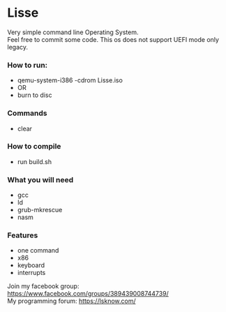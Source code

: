 # Lisse


Very simple command line Operating System.
<br>
Feel free to commit some code.
This os does not support UEFI mode only legacy.
### How to run:
 - qemu-system-i386 -cdrom Lisse.iso
 - OR
 - burn to disc
 
### Commands
 - clear
 
### How to compile
 - run build.sh

### What you will need
 - gcc
 - ld
 - grub-mkrescue
 - nasm
 
### Features
 - one command
 - x86 
 - keyboard
 - interrupts
 
 
Join my facebook group: https://www.facebook.com/groups/389439008744739/
<br/>
My programming forum: https://lsknow.com/
